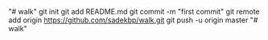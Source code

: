 "# walk"  git init git add README.md git commit -m "first commit" git remote add origin https://github.com/sadekbp/walk.git git push -u origin master
"# walk" 
